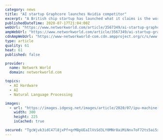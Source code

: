 ```yaml
---
category: news
title: "AI startup Graphcore launches Nvidia competitor"
excerpt: "A British chip startup has launched what it claims is the world's most complex AI chip, the Colossus MK2 or GC200 IPU (intelligence processing unit). Graphcore is positioning its MK2 against Nvidia's Ampere A100 GPU for AI applications. The MK2 and its ..."
publishedDateTime: 2020-07-17T21:04:00Z
webUrl: "https://www.networkworld.com/article/3567349/ai-startup-graphcore-launches-nvidia-competitor.html"
ampWebUrl: "https://www.networkworld.com/article/3567349/ai-startup-graphcore-launches-nvidia-competitor.amp.html"
cdnAmpWebUrl: "https://www-networkworld-com.cdn.ampproject.org/c/s/www.networkworld.com/article/3567349/ai-startup-graphcore-launches-nvidia-competitor.amp.html"
type: article
quality: 61
heat: 61
published: false

provider:
  name: Network World
  domain: networkworld.com

topics:
  - AI Hardware
  - AI
  - Natural Language Processing

images:
  - url: "https://images.idgesg.net/images/article/2020/07/ipu-machine-for-machine-intelligence-compute-100852152-medium.jpg"
    width: 300
    height: 225
    isCached: true

secured: "TgcWjvk3idC47l8jxPf+qrM8pUEaIlVsSd3LY0MNr8aiMiNnv7oF72ts5ai5xZnW44/hNPzLdtQTSFefRkcGtAuhyxSrcJmcbRYdmnoNMj/F05REphnZoTSm8cH2IiEsgR/O+dwAp4wBhf+rFrQZ+tXrIXCYguC0p8G50xHrqC+rFg4gwGHHdex+mts2lH1Aa19m+CVlBhiBsWOeMQnp5hZuHcR90vlMXeuqQU2y9kfAja8P/jT2cKOaecLeKpX69bUamt+iGBu43QBxpF0Bv9cEKLJf0xUuJDkDOXa+VNrKFzM+MyA05ZpWpIi6ZXA0r5Zeip6EqLeUndFIZTM8XQ==;jxJdsfmRsZoOFq3sEe6DKA=="
---
```


